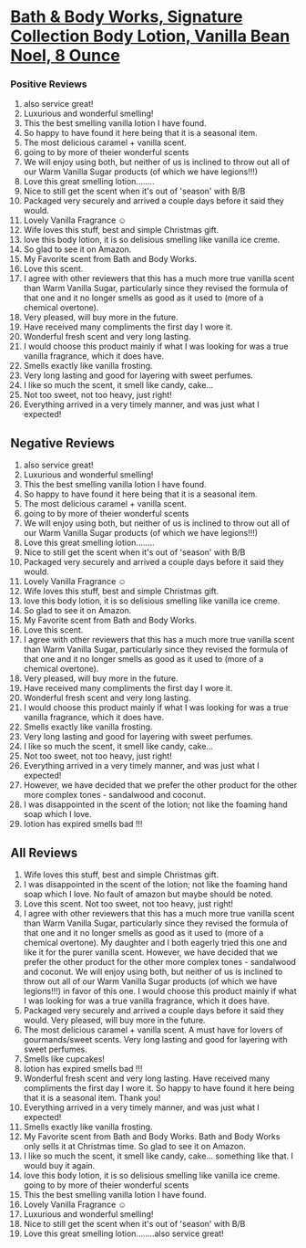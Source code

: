 # [Bath &amp; Body Works, Signature Collection Body Lotion, Vanilla Bean Noel, 8 Ounce](https://products.checkmycream.com/products/Bath-and-Body-Works-Signature-Collection-Body-Lotion-Vanilla-Bean-Noel-8-Ounce.html)

### Positive Reviews

<ol>
      <li>also service great!</li>
      <li>Luxurious and wonderful smelling!</li>
      <li>This the best smelling vanilla lotion I have found.</li>
      <li>So happy to have found it here being that it is a seasonal item.  </li>
      <li>The most delicious caramel + vanilla scent.</li>
      <li>going to by more of theier wonderful scents</li>
      <li>We will enjoy using both, but neither of us is inclined to throw out all of our Warm Vanilla Sugar products (of which we have legions!!!)</li>
      <li>Love this great smelling lotion........</li>
      <li>Nice to still get the scent when it&#x27;s out of &#x27;season&#x27; with B/B</li>
      <li>Packaged very securely and arrived a couple days before it said they would.</li>
      <li>Lovely Vanilla Fragrance ☺️</li>
      <li>Wife loves this stuff, best and simple Christmas gift.</li>
      <li>love this body lotion, it is so delisious smelling like vanilla ice creme.</li>
      <li>So glad to see it on Amazon.</li>
      <li>My Favorite scent from Bath and Body Works.  </li>
      <li>Love this scent.</li>
      <li>I agree with other reviewers that this has a much more true vanilla scent than Warm Vanilla Sugar, particularly since they revised the formula of that one and it no longer smells as good as it used to (more of a chemical overtone).  </li>
      <li>Very pleased, will buy more in the future.</li>
      <li>Have received many compliments the first day I wore it.  </li>
      <li>Wonderful fresh scent and very long lasting.  </li>
      <li>I would choose this product mainly if what I was looking for was a true vanilla fragrance, which it does have.</li>
      <li>Smells exactly like vanilla frosting.</li>
      <li>Very long lasting and good for layering with sweet perfumes.</li>
      <li>I like so much the scent, it smell like candy, cake...</li>
      <li>Not too sweet, not too heavy, just right!</li>
      <li>Everything arrived in a very timely manner, and was just what I expected!</li>
</ol>


<h2>Negative Reviews</h2>
<ol>
<li> also service great!</li>
<li> Luxurious and wonderful smelling!</li>
<li> This the best smelling vanilla lotion I have found.</li>
<li> So happy to have found it here being that it is a seasonal item.  </li>
<li> The most delicious caramel + vanilla scent.</li>
<li> going to by more of theier wonderful scents</li>
<li> We will enjoy using both, but neither of us is inclined to throw out all of our Warm Vanilla Sugar products (of which we have legions!!!)</li>
<li> Love this great smelling lotion........</li>
<li> Nice to still get the scent when it&#x27;s out of &#x27;season&#x27; with B/B</li>
<li> Packaged very securely and arrived a couple days before it said they would.</li>
<li> Lovely Vanilla Fragrance ☺️</li>
<li> Wife loves this stuff, best and simple Christmas gift.</li>
<li> love this body lotion, it is so delisious smelling like vanilla ice creme.</li>
<li> So glad to see it on Amazon.</li>
<li> My Favorite scent from Bath and Body Works.  </li>
<li> Love this scent.</li>
<li> I agree with other reviewers that this has a much more true vanilla scent than Warm Vanilla Sugar, particularly since they revised the formula of that one and it no longer smells as good as it used to (more of a chemical overtone).  </li>
<li> Very pleased, will buy more in the future.</li>
<li> Have received many compliments the first day I wore it.  </li>
<li> Wonderful fresh scent and very long lasting.  </li>
<li> I would choose this product mainly if what I was looking for was a true vanilla fragrance, which it does have.</li>
<li> Smells exactly like vanilla frosting.</li>
<li> Very long lasting and good for layering with sweet perfumes.</li>
<li> I like so much the scent, it smell like candy, cake...</li>
<li> Not too sweet, not too heavy, just right!</li>
<li> Everything arrived in a very timely manner, and was just what I expected!</li>
<li> However, we have decided that we prefer the other product for the other more complex tones - sandalwood and coconut.  </li>
<li> I was disappointed in the scent of the lotion; not like the foaming hand soap which I love.</li>
<li> lotion has expired smells bad !!!</li>
</ol>

<h2>All Reviews</h2>

<ol>
    <li> Wife loves this stuff, best and simple Christmas gift.</li>
    <li> I was disappointed in the scent of the lotion; not like the foaming hand soap which I love. No fault of amazon but maybe should be noted.</li>
    <li> Love this scent. Not too sweet, not too heavy, just right!</li>
    <li> I agree with other reviewers that this has a much more true vanilla scent than Warm Vanilla Sugar, particularly since they revised the formula of that one and it no longer smells as good as it used to (more of a chemical overtone).  My daughter and I both eagerly tried this one and like it for the purer vanilla scent.  However, we have decided that we prefer the other product for the other more complex tones - sandalwood and coconut.  We will enjoy using both, but neither of us is inclined to throw out all of our Warm Vanilla Sugar products (of which we have legions!!!) in favor of this one.  I would choose this product mainly if what I was looking for was a true vanilla fragrance, which it does have.</li>
    <li> Packaged very securely and arrived a couple days before it said they would. Very pleased, will buy more in the future.</li>
    <li> The most delicious caramel + vanilla scent. A must have for lovers of gourmands/sweet scents. Very long lasting and good for layering with sweet perfumes.</li>
    <li> Smells like cupcakes!</li>
    <li> lotion has expired smells bad !!!</li>
    <li> Wonderful fresh scent and very long lasting.  Have received many compliments the first day I wore it.  So happy to have found it here being that it is a seasonal item.  Thank you!</li>
    <li> Everything arrived in a very timely manner, and was just what I expected!</li>
    <li> Smells exactly like vanilla frosting.</li>
    <li> My Favorite scent from Bath and Body Works.  Bath and Body Works only sells it at Christmas time. So glad to see it on Amazon.</li>
    <li> I like so much the scent, it smell like candy, cake... something like that. I would buy it again.</li>
    <li> love this body lotion, it is so delisious smelling like vanilla ice creme. going to by more of theier wonderful scents</li>
    <li> This the best smelling vanilla lotion I have found.</li>
    <li> Lovely Vanilla Fragrance ☺️</li>
    <li> Luxurious and wonderful smelling!</li>
    <li> Nice to still get the scent when it&#x27;s out of &#x27;season&#x27; with B/B</li>
    <li> Love this great smelling lotion........also service great!</li>
</ol>




